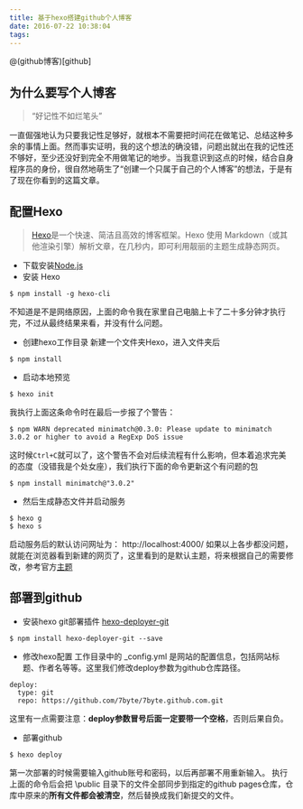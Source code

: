 ```yaml
---
title: 基于hexo搭建github个人博客
date: 2016-07-22 10:38:04
tags:
---
```

@(github博客)[github]

## 为什么要写个人博客
>“好记性不如烂笔头”

一直倔强地认为只要我记性足够好，就根本不需要把时间花在做笔记、总结这种多余的事情上面。然而事实证明，我的这个想法的确没错，问题出就出在我的记性还不够好，至少还没好到完全不用做笔记的地步。当我意识到这点的时候，结合自身程序员的身份，很自然地萌生了“创建一个只属于自己的个人博客”的想法，于是有了现在你看到的这篇文章。

## 配置Hexo
>[Hexo](https://hexo.io/)是一个快速、简洁且高效的博客框架。Hexo 使用 Markdown（或其他渲染引擎）解析文章，在几秒内，即可利用靓丽的主题生成静态网页。

- 下载安装[Node.js](https://nodejs.org/en/)
- 安装 Hexo
```
$ npm install -g hexo-cli
```
不知道是不是网络原因，上面的命令我在家里自己电脑上卡了二十多分钟才执行完，不过从最终结果来看，并没有什么问题。
- 创建hexo工作目录
新建一个文件夹Hexo，进入文件夹后
```
$ npm install
```
- 启动本地预览
```
$ hexo init
```
我执行上面这条命令时在最后一步报了个警告：
```
$ npm WARN deprecated minimatch@0.3.0: Please update to minimatch 3.0.2 or higher to avoid a RegExp DoS issue
```

这时候`Ctrl+C`就可以了，这个警告不会对后续流程有什么影响，但本着追求完美的态度（没错我是个处女座），我们执行下面的命令更新这个有问题的包
```
$ npm install minimatch@"3.0.2"
```
- 然后生成静态文件并启动服务
```
$ hexo g
$ hexo s
```
启动服务后的默认访问网址为： http://localhost:4000/
如果以上各步都没问题，就能在浏览器看到新建的网页了，这里看到的是默认主题，将来根据自己的需要修改，参考官方[主题](https://hexo.io/themes/)

## 部署到github
- 安装hexo git部署插件 [hexo-deployer-git](https://github.com/hexojs/hexo-deployer-git)
```
$ npm install hexo-deployer-git --save
```

- 修改hexo配置
工作目录中的 _config.yml 是网站的配置信息，包括网站标题、作者名等等。这里我们修改deploy参数为github仓库路径。
```
deploy: 
  type: git
  repo: https://github.com/7byte/7byte.github.com.git
```
这里有一点需要注意：**deploy参数冒号后面一定要带一个空格**，否则后果自负。

- 部署github
```
$ hexo deploy
```
第一次部署的时候需要输入github账号和密码，以后再部署不用重新输入。
执行上面的命令后会把 \public 目录下的文件全部同步到指定的github pages仓库，仓库中原来的**所有文件都会被清空**，然后替换成我们新提交的文件。
